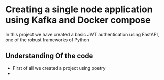 # Creating a single node application using Kafka and Docker compose
In this project we have created a basic JWT authentication using FastAPI, one of the robust frameworks of Python

## Understanding Of the code

* First of all we created a project using poetry
* 